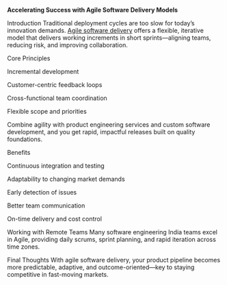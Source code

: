 **Accelerating Success with Agile Software Delivery Models**

Introduction
Traditional deployment cycles are too slow for today’s innovation demands. [Agile software delivery](https://ioweb3.io/our-services/product-engineering) offers a flexible, iterative model that delivers working increments in short sprints—aligning teams, reducing risk, and improving collaboration.

Core Principles

Incremental development

Customer-centric feedback loops

Cross-functional team coordination

Flexible scope and priorities

Combine agility with product engineering services and custom software development, and you get rapid, impactful releases built on quality foundations.

Benefits

Continuous integration and testing

Adaptability to changing market demands

Early detection of issues

Better team communication

On-time delivery and cost control

Working with Remote Teams
Many software engineering India teams excel in Agile, providing daily scrums, sprint planning, and rapid iteration across time zones.

Final Thoughts
With agile software delivery, your product pipeline becomes more predictable, adaptive, and outcome-oriented—key to staying competitive in fast-moving markets.
